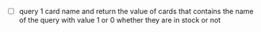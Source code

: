 - [ ] query 1 card name and return the value of cards that contains the name of the query with value 1 or 0 whether they are in stock or not
